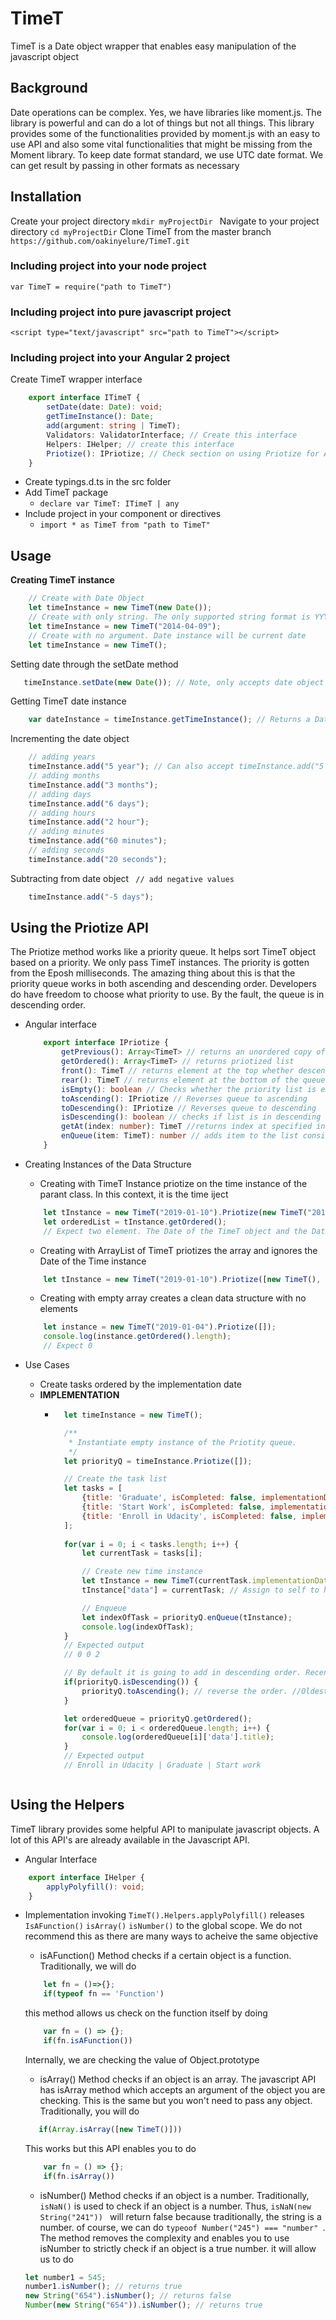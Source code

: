 # TimeT
TimeT is a Date object wrapper that enables easy manipulation of the javascript object

## Background
Date operations can be complex. Yes, we have libraries like moment.js. The library is powerful and can do a lot of things but not all things. This library provides some of the functionalities provided by moment.js with an easy to use API and also some vital functionalities that might be missing from the Moment library. To keep date format standard, we use UTC date format. We can get result by passing in other formats as necessary


## Installation
Create your project directory
``` mkdir myProjectDir  ```
Navigate to your project directory
``` cd myProjectDir ```
Clone TimeT from the master branch
``` https://github.com/oakinyelure/TimeT.git ```

### Including project into your node project
``` var TimeT = require("path to TimeT") ```

### Including project into pure javascript project
``` <script type="text/javascript" src="path to TimeT"></script> ```

### Including project into your Angular 2 project
Create TimeT wrapper interface
```typescript 
    export interface ITimeT {
        setDate(date: Date): void;
        getTimeInstance(): Date;
        add(argument: string | TimeT);
        Validators: ValidatorInterface; // Create this interface
        Helpers: IHelper; // create this interface
        Priotize(): IPriotize; // Check section on using Priotize for API
    }
 ```

- Create typings.d.ts in the src folder
- Add TimeT package
    - ``` declare var TimeT: ITimeT | any ```
- Include project in your component or directives
    - ``` import * as TimeT from "path to TimeT" ```

## Usage
**Creating TimeT instance**
```javascript 
    // Create with Date Object
    let timeInstance = new TimeT(new Date());
    // Create with only string. The only supported string format is YYYY-mm-dd
    let timeInstance = new TimeT("2014-04-09");
    // Create with no argument. Date instance will be current date
    let timeInstance = new TimeT();
 ```
 Setting date through the setDate method
 ```javascript 
    timeInstance.setDate(new Date()); // Note, only accepts date object
```

Getting TimeT date instance
```javascript
    var dateInstance = timeInstance.getTimeInstance(); // Returns a Date Object
```

Incrementing the date object
```javascript
    // adding years
    timeInstance.add("5 year"); // Can also accept timeInstance.add("5 years");
    // adding months
    timeInstance.add("3 months");
    // adding days
    timeInstance.add("6 days");
    // adding hours
    timeInstance.add("2 hour");
    // adding minutes
    timeInstance.add("60 minutes");
    // adding seconds
    timeInstance.add("20 seconds");
```
Subtracting from date object
``` // add negative values```
```javascript 
    timeInstance.add("-5 days");
```


## Using the Priotize API
The Priotize method works like a priority queue. It helps sort TimeT object based on a priority. We only pass TimeT instances. The priority is gotten from the Eposh milliseconds. The amazing thing about this is that the priority queue works in both ascending and descending order. Developers do have freedom to choose what priority to use. By the fault, the queue is in descending order. 

-  Angular interface
    ```typescript
        export interface IPriotize {
            getPrevious(): Array<TimeT> // returns an unordered copy of the argument you passed to the object
            getOrdered(): Array<TimeT> // returns priotized list
            front(): TimeT // returns element at the top whether descending or ascending
            rear(): TimeT // returns element at the bottom of the queue
            isEmpty(): boolean // Checks whether the priority list is empty
            toAscending(): IPriotize // Reverses queue to ascending
            toDescending(): IPriotize // Reverses queue to descending
            isDescending(): boolean // checks if list is in descending order
            getAt(index: number): TimeT //returns index at specified index
            enQueue(item: TimeT): number // adds item to the list considering the order you have set. Returns the index which that element was placed
        }
    ```

- Creating Instances of the Data Structure
    - Creating with TimeT Instance priotize on the time instance of the parant class. In this context, it is the time iject
    ```javascript
        let tInstance = new TimeT("2019-01-10").Priotize(new TimeT("2017-08-02")); 
        let orderedList = tInstance.getOrdered();
        // Expect two element. The Date of the TimeT object and the Date passed to the data structure
    ```
    - Creating with ArrayList of TimeT priotizes the array and ignores the Date of the Time instance
    ```javascript
        let tInstance = new TimeT("2019-01-10").Priotize([new TimeT(), new TimeT("2017-08-02"), new TimeT("2014-02-10")]);
    ```
    -   Creating with empty array creates a clean data structure with no elements
    ```javascript
        let instance = new TimeT("2019-01-04").Priotize([]);
        console.log(instance.getOrdered().length);
        // Expect 0
    ```

- Use Cases
    - Create tasks ordered by the implementation date
    - **IMPLEMENTATION**
        - ```javascript
            let timeInstance = new TimeT();

            /**
             * Instantiate empty instance of the Priotity queue.
             */
            let priorityQ = timeInstance.Priotize([]);

            // Create the task list
            let tasks = [
                {title: 'Graduate', isCompleted: false, implementationDate: new Date("2020-01-10")},
                {title: 'Start Work', isCompleted: false, implementationDate: new Date("2020-03-05")},
                {title: 'Enroll in Udacity', isCompleted: false, implementationDate: new Date("2019-01-04")},                
            ];
            
            for(var i = 0; i < tasks.length; i++) {
                let currentTask = tasks[i];

                // Create new time instance 
                let tInstance = new TimeT(currentTask.implementationDate);
                tInstance["data"] = currentTask; // Assign to self to have access to the task

                // Enqueue 
                let indexOfTask = priorityQ.enQueue(tInstance);
                console.log(indexOfTask);
            }
            // Expected output
            // 0 0 2

            // By default it is going to add in descending order. Recent date first. In this case it is the task[2] being at the top 
            if(priorityQ.isDescending()) {
                priorityQ.toAscending(); // reverse the order. //Oldest date first 
            }

            let orderedQueue = priorityQ.getOrdered();
            for(var i = 0; i < orderedQueue.length; i++) {
                console.log(orderedQueue[i]['data'].title);
            }
            // Expected output
            // Enroll in Udacity | Graduate | Start work

        ```

## Using the Helpers
TimeT library provides some helpful API to manipulate javascript objects. A lot of this API's are already available in the Javascript API.

- Angular Interface
```typescript
    export interface IHelper {
        applyPolyfill(): void;
    }
```

- Implementation
    invoking ``` TimeT().Helpers.applyPolyfill() ``` releases 
    ``` IsAFunction() ```
    ``` isArray() ```
    ``` isNumber() ```
    to the global scope. We do not recommend this as there are many ways to acheive the same objective

    - isAFunction()
    Method checks if a certain object is a function. Traditionally, we will do
    ```javascript
        let fn = ()=>{};
        if(typeof fn == 'Function')
    ```
    this method allows us check on the function itself by doing
    ```javascript
        var fn = () => {};
        if(fn.isAFunction())
    ```
    Internally, we are checking the value of Object.prototype

    - isArray()
    Method checks if an object is an array. The javascript API has isArray method which accepts an argument of the object you are checking. This is the same but you won't need to pass any object. Traditionally, you will do
    ```javascript
       if(Array.isArray([new TimeT()]))
    ```
    This works but this API enables you to do
    ```javascript
        var fn = () => {};
        if(fn.isArray())
    ```

    - isNumber()
    Method checks if an object is a number. Traditionally, ```isNaN()``` is used to check if an object is a number. Thus, ```isNaN(new String("241")) ``` will return false because traditionally, the string is a number. of course, we can do ```typeoof Number("245") === "number" ```. The method removes the complexity and enables you to use isNumber to strictly check if an object is a true number. it will allow us to do
    ```javascript
    let number1 = 545;
    number1.isNumber(); // returns true
    new String("654").isNumber(); // returns false
    Number(new String("654")).isNumber(); // returns true
    ```


